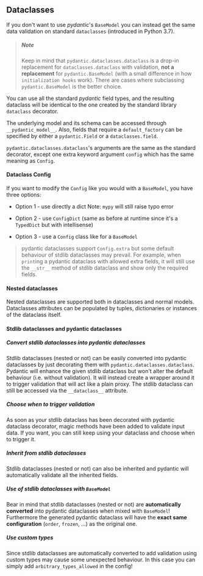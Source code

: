 ## Dataclasses

If you don't want to use _pydantic_'s `BaseModel` you can instead get the same data validation on standard `dataclasses` (introduced in Python 3.7).

> ##### Note
>
> Keep in mind that `pydantic.dataclasses.dataclass` is a drop-in replacement for `dataclasses.dataclass` with validation, __not a replacement__ for `pydantic.BaseModel` (with a small difference in how `initialization hooks` work). There are cases where subclassing `pydantic.BaseModel` is the better choice.

You can use all the standard _pydantic_ field types, and the resulting dataclass will be identical to the one created by the standard library `dataclass` decorator.

The underlying model and its schema can be accessed through `__pydantic_model__`. Also, fields that require a `default_factory` can be specified by either a `pydantic.Field` or a `dataclasses.field`.

`pydantic.dataclasses.dataclass`'s arguments are the same as the standard decorator, except one extra keyword argument `config` which has the same meaning as `Config`.


#### Dataclass Config

If you want to modify the `Config` like you would with a `BaseModel`, you have three options:

* Option 1 - use directly a dict
  Note: `mypy` will still raise typo error

* Option 2 - use `ConfigDict`
  (same as before at runtime since it's a `TypedDict` but with intellisense)

* Option 3 - use a `Config` class like for a `BaseModel`

> pydantic dataclasses support `Config.extra` but some default behaviour of stdlib dataclasses may prevail. For example, when `print`ing a pydantic dataclass with allowed extra fields, it will still use the `__str__` method of stdlib dataclass and show only the required fields.


#### Nested dataclasses

Nested dataclasses are supported both in dataclasses and normal models. Dataclasses attributes can be populated by tuples, dictionaries or instances of the dataclass itself.


#### Stdlib dataclasses and pydantic dataclasses


##### Convert stdlib dataclasses into pydantic dataclasses

Stdlib dataclasses (nested or not) can be easily converted into pydantic dataclasses by just decorating them with `pydantic.dataclasses.dataclass`. Pydantic will enhance the given stdlib dataclass but won't alter the default behaviour (i.e. without validation). It will instead create a wrapper around it to trigger validation that will act like a plain proxy. The stdlib dataclass can still be accessed via the `__dataclass__` attribute.


##### Choose when to trigger validation

As soon as your stdlib dataclass has been decorated with pydantic dataclass decorator, magic methods have been added to validate input data. If you want, you can still keep using your dataclass and choose when to trigger it.


##### Inherit from stdlib dataclasses

Stdlib dataclasses (nested or not) can also be inherited and pydantic will automatically validate all the inherited fields.


##### Use of stdlib dataclasses with `BaseModel`

Bear in mind that stdlib dataclasses (nested or not) are __automatically converted__ into pydantic dataclasses when mixed with `BaseModel`! Furthermore the generated pydantic dataclass will have the __exact same configuration__ (`order`, `frozen`, ...) as the original one.


##### Use custom types

Since stdlib dataclasses are automatically converted to add validation using custom types may cause some unexpected behaviour. In this case you can simply add `arbitrary_types_allowed` in the config!
